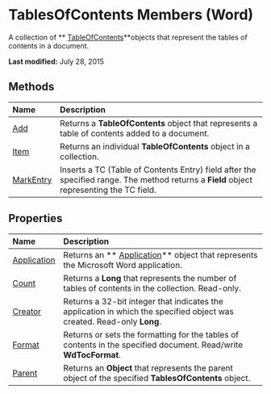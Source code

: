 
# TablesOfContents Members (Word)
A collection of  ** [TableOfContents](629a03c1-ae97-649d-7ec4-25210b4b9ecd.md)**objects that represent the tables of contents in a document.

 **Last modified:** July 28, 2015


## Methods



|**Name**|**Description**|
|:-----|:-----|
| [Add](a5954a99-ee43-3b8d-4d81-d12f889021b4.md)|Returns a  **TableOfContents** object that represents a table of contents added to a document.|
| [Item](0e3f755f-f538-2c58-3216-00e38158df9b.md)|Returns an individual  **TableOfContents** object in a collection.|
| [MarkEntry](ef8e1d14-82b0-d1f8-8aaf-e2e1b4079c2b.md)|Inserts a TC (Table of Contents Entry) field after the specified range. The method returns a  **Field** object representing the TC field.|

## Properties



|**Name**|**Description**|
|:-----|:-----|
| [Application](65d4f4e9-5648-6834-3237-a99a6dc6176d.md)|Returns an  ** [Application](d1cf6f8f-4e88-bf01-93b4-90a83f79cb44.md)** object that represents the Microsoft Word application.|
| [Count](08f54a19-3e58-4070-23f3-4242117c3368.md)|Returns a  **Long** that represents the number of tables of contents in the collection. Read-only.|
| [Creator](6ab6dab7-bc24-bae2-c1b6-a3b2f23f23f7.md)|Returns a 32-bit integer that indicates the application in which the specified object was created. Read-only  **Long**.|
| [Format](ea94f93f-3fce-2b21-1f8b-675d5d3de96e.md)|Returns or sets the formatting for the tables of contents in the specified document. Read/write  **WdTocFormat**.|
| [Parent](fa32e8cf-bee3-a323-7c64-e89f3a61ed17.md)|Returns an  **Object** that represents the parent object of the specified **TablesOfContents** object.|
